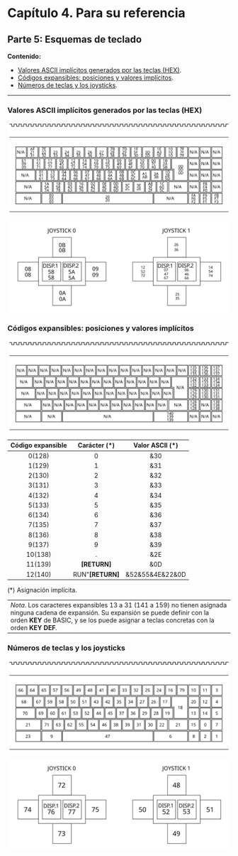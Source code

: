 # Capítulo 4. Para su referencia
## Parte 5: Esquemas de teclado

**Contenido:**

* [Valores ASCII implícitos generados por las teclas (HEX)](#valores-ascii-implícitos-generados-por-las-teclas-hex).
* [Códigos expansibles: posiciones y valores implícitos](#códigos-expansibles-posiciones-y-valores-implícitos).
* [Números de teclas y los joysticks](#números-de-teclas-y-los-joysticks).

***



### Valores ASCII implícitos generados por las teclas (HEX)

![](svg/c07-p05-i01.svg)



![](svg/c07-p05-i02.svg)

### Códigos expansibles: posiciones y valores implícitos

![](svg/c07-p05-i03.svg)



| Código expansible | Carácter (*) | Valor ASCII (*) |
| :---------------: | :----------: | :-------------: |
|      0(128)       |      0       |       &30       |
|      1(129)       |      1       |       &31       |
|      2(130)       |      2       |       &32       |
|      3(131)       |      3       |       &33       |
|      4(132)       |      4       |       &34       |
|      5(133)       |      5       |       &35       |
|      6(134)       |      6       |       &36       |
|      7(135)       |      7       |       &37       |
|      8(136)       |      8       |       &38       |
|      9(137)       |      9       |       &39       |
|      10(138)      |      .       |       &2E       |
|      11(139)      |   **[RETURN]**   |       &0D       |
|      12(140)      | RUN"**[RETURN]** | &52&55&4E&22&0D |

(*) Asignación implícita.

<table>
<tr><td>
<i>Nota</i>. Los caracteres expansibles 13 a 31 (141 a 159) no tienen asignada ninguna cadena de expansión. Su expansión se puede definir con la orden <b>KEY</b> de BASIC, y se los puede asignar a teclas concretas con  la orden <b>KEY DEF</b>.
</td></tr>
</table>

### Números de teclas y los joysticks

![](svg/c07-p05-i04.svg)



![](svg/c07-p05-i05.svg)

